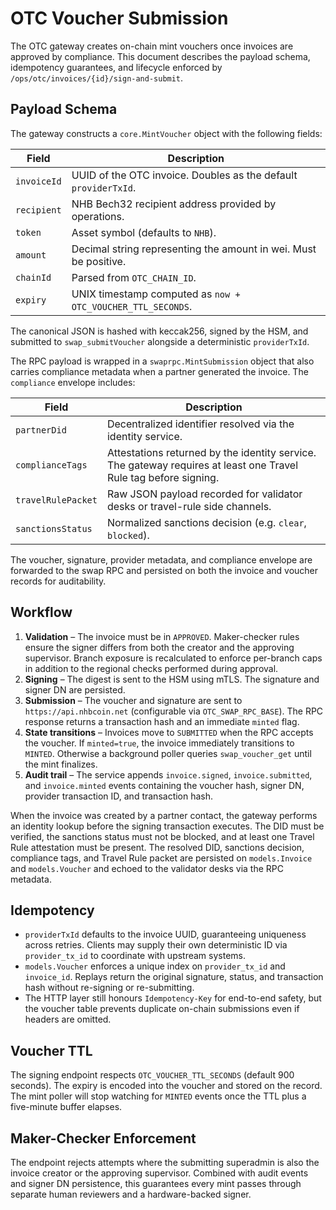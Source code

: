 # OTC Voucher Submission

The OTC gateway creates on-chain mint vouchers once invoices are approved by compliance. This document describes the payload schema, idempotency guarantees, and lifecycle enforced by `/ops/otc/invoices/{id}/sign-and-submit`.

## Payload Schema

The gateway constructs a `core.MintVoucher` object with the following fields:

| Field | Description |
| --- | --- |
| `invoiceId` | UUID of the OTC invoice. Doubles as the default `providerTxId`. |
| `recipient` | NHB Bech32 recipient address provided by operations. |
| `token` | Asset symbol (defaults to `NHB`). |
| `amount` | Decimal string representing the amount in wei. Must be positive. |
| `chainId` | Parsed from `OTC_CHAIN_ID`. |
| `expiry` | UNIX timestamp computed as `now + OTC_VOUCHER_TTL_SECONDS`. |

The canonical JSON is hashed with keccak256, signed by the HSM, and submitted to `swap_submitVoucher` alongside a deterministic `providerTxId`.

The RPC payload is wrapped in a `swaprpc.MintSubmission` object that also carries compliance metadata when a partner generated the invoice. The `compliance` envelope includes:

| Field | Description |
| --- | --- |
| `partnerDid` | Decentralized identifier resolved via the identity service. |
| `complianceTags` | Attestations returned by the identity service. The gateway requires at least one Travel Rule tag before signing. |
| `travelRulePacket` | Raw JSON payload recorded for validator desks or travel-rule side channels. |
| `sanctionsStatus` | Normalized sanctions decision (e.g. `clear`, `blocked`). |

The voucher, signature, provider metadata, and compliance envelope are forwarded to the swap RPC and persisted on both the invoice and voucher records for auditability.

## Workflow

1. **Validation** – The invoice must be in `APPROVED`. Maker-checker rules ensure the signer differs from both the creator and the approving supervisor. Branch exposure is recalculated to enforce per-branch caps in addition to the regional checks performed during approval.
2. **Signing** – The digest is sent to the HSM using mTLS. The signature and signer DN are persisted.
3. **Submission** – The voucher and signature are sent to `https://api.nhbcoin.net` (configurable via `OTC_SWAP_RPC_BASE`). The RPC response returns a transaction hash and an immediate `minted` flag.
4. **State transitions** – Invoices move to `SUBMITTED` when the RPC accepts the voucher. If `minted=true`, the invoice immediately transitions to `MINTED`. Otherwise a background poller queries `swap_voucher_get` until the mint finalizes.
5. **Audit trail** – The service appends `invoice.signed`, `invoice.submitted`, and `invoice.minted` events containing the voucher hash, signer DN, provider transaction ID, and transaction hash.

When the invoice was created by a partner contact, the gateway performs an identity lookup before the signing transaction executes. The DID must be verified, the sanctions status must not be blocked, and at least one Travel Rule attestation must be present. The resolved DID, sanctions decision, compliance tags, and Travel Rule packet are persisted on `models.Invoice` and `models.Voucher` and echoed to the validator desks via the RPC metadata.

## Idempotency

- `providerTxId` defaults to the invoice UUID, guaranteeing uniqueness across retries. Clients may supply their own deterministic ID via `provider_tx_id` to coordinate with upstream systems.
- `models.Voucher` enforces a unique index on `provider_tx_id` and `invoice_id`. Replays return the original signature, status, and transaction hash without re-signing or re-submitting.
- The HTTP layer still honours `Idempotency-Key` for end-to-end safety, but the voucher table prevents duplicate on-chain submissions even if headers are omitted.

## Voucher TTL

The signing endpoint respects `OTC_VOUCHER_TTL_SECONDS` (default 900 seconds). The expiry is encoded into the voucher and stored on the record. The mint poller will stop watching for `MINTED` events once the TTL plus a five-minute buffer elapses.

## Maker-Checker Enforcement

The endpoint rejects attempts where the submitting superadmin is also the invoice creator or the approving supervisor. Combined with audit events and signer DN persistence, this guarantees every mint passes through separate human reviewers and a hardware-backed signer.
